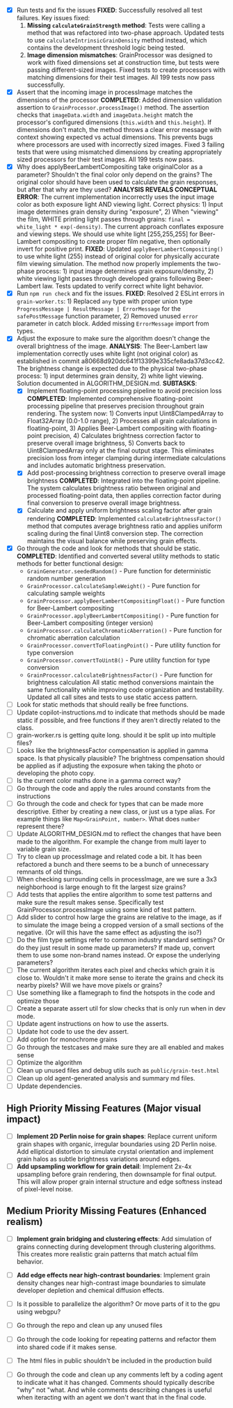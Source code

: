 - [x] Run tests and fix the issues
  **FIXED**: Successfully resolved all test failures. Key issues fixed:
  1. **Missing `calculateGrainStrength` method**: Tests were calling a method that was refactored into two-phase approach. Updated tests to use `calculateIntrinsicGrainDensity` method instead, which contains the development threshold logic being tested.
  2. **Image dimension mismatches**: GrainProcessor was designed to work with fixed dimensions set at construction time, but tests were passing different-sized images. Fixed tests to create processors with matching dimensions for their test images.
  All 199 tests now pass successfully.
- [x] Assert that the incoming image in processImage matches the dimensions of the processor
  **COMPLETED**: Added dimension validation assertion to `GrainProcessor.processImage()` method. The assertion checks that `imageData.width` and `imageData.height` match the processor's configured dimensions (`this.width` and `this.height`). If dimensions don't match, the method throws a clear error message with context showing expected vs actual dimensions. This prevents bugs where processors are used with incorrectly sized images. Fixed 3 failing tests that were using mismatched dimensions by creating appropriately sized processors for their test images. All 199 tests now pass.
- [x] Why does applyBeerLambertCompositing take originalColor as a parameter? Shouldn't the final color only depend on the grains? The original color should have been used to calculate the grain responses, but after that why are they used?
  **ANALYSIS REVEALS CONCEPTUAL ERROR**: The current implementation incorrectly uses the input image color as both exposure light AND viewing light. Correct physics: 1) Input image determines grain density during "exposure", 2) When "viewing" the film, WHITE printing light passes through grains: `final = white_light * exp(-density)`. The current approach conflates exposure and viewing steps. We should use white light [255,255,255] for Beer-Lambert compositing to create proper film negative, then optionally invert for positive print.
  **FIXED**: Updated `applyBeerLambertCompositing()` to use white light (255) instead of original color for physically accurate film viewing simulation. The method now properly implements the two-phase process: 1) input image determines grain exposure/density, 2) white viewing light passes through developed grains following Beer-Lambert law. Tests updated to verify correct white light behavior.
- [x] Run `npm run check` and fix the issues.
  **FIXED**: Resolved 2 ESLint errors in `grain-worker.ts`: 1) Replaced `any` type with proper union type `ProgressMessage | ResultMessage | ErrorMessage` for the `safePostMessage` function parameter, 2) Removed unused `error` parameter in catch block. Added missing `ErrorMessage` import from types.
- [x] Adjust the exposure to make sure the algorithm doesn't change the overall brightness of the image.
  **ANALYSIS**: The Beer-Lambert law implementation correctly uses white light (not original color) as established in commit a80668d920dc641f13399e335cfe8ada37d3cc42. The brightness change is expected due to the physical two-phase process: 1) input determines grain density, 2) white light viewing. Solution documented in ALGORITHM_DESIGN.md.
  **SUBTASKS**:
  - [x] Implement floating-point processing pipeline to avoid precision loss
    **COMPLETED**: Implemented comprehensive floating-point processing pipeline that preserves precision throughout grain rendering. The system now: 1) Converts input Uint8ClampedArray to Float32Array (0.0-1.0 range), 2) Processes all grain calculations in floating-point, 3) Applies Beer-Lambert compositing with floating-point precision, 4) Calculates brightness correction factor to preserve overall image brightness, 5) Converts back to Uint8ClampedArray only at the final output stage. This eliminates precision loss from integer clamping during intermediate calculations and includes automatic brightness preservation.
  - [x] Add post-processing brightness correction to preserve overall image brightness
    **COMPLETED**: Integrated into the floating-point pipeline. The system calculates brightness ratio between original and processed floating-point data, then applies correction factor during final conversion to preserve overall image brightness.
  - [x] Calculate and apply uniform brightness scaling factor after grain rendering
    **COMPLETED**: Implemented `calculateBrightnessFactor()` method that computes average brightness ratio and applies uniform scaling during the final Uint8 conversion step. The correction maintains the visual balance while preserving grain effects.
- [x] Go through the code and look for methods that should be static.
  **COMPLETED**: Identified and converted several utility methods to static methods for better functional design:
  - `GrainGenerator.seededRandom()` - Pure function for deterministic random number generation  
  - `GrainProcessor.calculateSampleWeight()` - Pure function for calculating sample weights
  - `GrainProcessor.applyBeerLambertCompositingFloat()` - Pure function for Beer-Lambert compositing
  - `GrainProcessor.applyBeerLambertCompositing()` - Pure function for Beer-Lambert compositing (integer version)
  - `GrainProcessor.calculateChromaticAberration()` - Pure function for chromatic aberration calculation
  - `GrainProcessor.convertToFloatingPoint()` - Pure utility function for type conversion
  - `GrainProcessor.convertToUint8()` - Pure utility function for type conversion
  - `GrainProcessor.calculateBrightnessFactor()` - Pure function for brightness calculation
  All static method conversions maintain the same functionality while improving code organization and testability. Updated all call sites and tests to use static access pattern.
- [ ] Look for static methods that should really be free functions.
- [ ] Update copilot-instructions.md to indicate that methods should be made static if possible, and free functions if they aren't directly related to the class.
- [ ] grain-worker.rs is getting quite long. should it be split up into multiple files?
- [ ] Looks like the brightnessFactor compensation is applied in gamma space. Is that physically plausible? The brightness compensation should be applied as if adjusting the exposure when taking the photo or developing the photo copy.
- [ ] Is the current color maths done in a gamma correct way?
- [ ] Go through the code and apply the rules around constants from the instructions
- [ ] Go through the code and check for types that can be made more descriptive. Either by creating a new class, or just us a type alias. For example things like `Map<GrainPoint, number>`. What does `number` represent there?
- [ ] Update ALGORITHM_DESIGN.md to reflect the changes that have been made to the algorithm. For example the change from multi layer to variable grain size.
- [ ] Try to clean up processImage and related code a bit. It has been refactored a bunch and there seems to be a bunch of unnecessary remnants of old things.
- [ ] When checking surrounding cells in processImage, are we sure a 3x3 neighborhood is large enough to fit the largest size grains?
- [ ] Add tests that applies the entire algorithm to some test patterns and make sure the result makes sense. Specifically test GrainProcessor.processImage using some kind of test pattern.
- [ ] Add slider to control how large the grains are relative to the image, as if to simulate the image being a cropped version of a small sections of the negative. (Or will this have the same effect as adjusting the iso?)
- [ ] Do the film type settings refer to common industry standard settings? Or do they just result in some made up parameters? If made up, convert them to use some non-brand names instead. Or expose the underlying parameters?
- [ ] The current algorithm iterates each pixel and checks which grain it is close to. Wouldn't it make more sense to iterate the grains and check its nearby pixels? Will we have move pixels or grains?
- [ ] Use something like a flamegraph to find the hotspots in the code and optimize those
- [ ] Create a separate assert util for slow checks that is only run when in dev mode.
- [ ] Update agent instructions on how to use the asserts.
- [ ] Update hot code to use the dev assert.
- [ ] Add option for monochrome grains
- [ ] Go through the testcases and make sure they are all enabled and makes sense
- [ ] Optimize the algorithm
- [ ] Clean up unused files and debug utils such as `public/grain-test.html`
- [ ] Clean up old agent-generated analysis and summary md files.
- [ ] Update dependencies.

## High Priority Missing Features (Major visual impact)

- [ ] **Implement 2D Perlin noise for grain shapes**: Replace current uniform grain shapes with organic, irregular boundaries using 2D Perlin noise. Add elliptical distortion to simulate crystal orientation and implement grain halos as subtle brightness variations around edges.
- [ ] **Add upsampling workflow for grain detail**: Implement 2x-4x upsampling before grain rendering, then downsample for final output. This will allow proper grain internal structure and edge softness instead of pixel-level noise.

## Medium Priority Missing Features (Enhanced realism)

- [ ] **Implement grain bridging and clustering effects**: Add simulation of grains connecting during development through clustering algorithms. This creates more realistic grain patterns that match actual film behavior.
- [ ] **Add edge effects near high-contrast boundaries**: Implement grain density changes near high-contrast image boundaries to simulate developer depletion and chemical diffusion effects.


- [ ] Is it possible to parallelize the algorithm? Or move parts of it to the gpu using webgpu?
- [ ] Go through the repo and clean up any unused files
- [ ] Go through the code looking for repeating patterns and refactor them into shared code if it makes sense.
- [ ] The html files in public shouldn't be included in the production build
- [ ] Go through the code and clean up any comments left by a coding agent to indicate what it has changed. Comments should typically describe "why" not "what. And while comments describing changes is useful when iteracting with an agent we don't want that in the final code.
